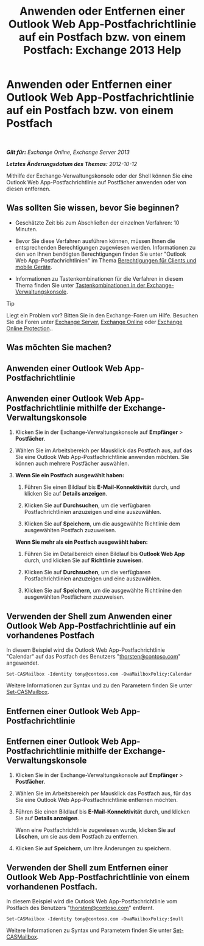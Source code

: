 ﻿---
title: 'Anwenden oder Entfernen einer Outlook Web App-Postfachrichtlinie auf ein Postfach bzw. von einem Postfach: Exchange 2013 Help'
TOCTitle: Anwenden oder Entfernen einer Outlook Web App-Postfachrichtlinie auf ein Postfach bzw. von einem Postfach
ms:assetid: 51d8e269-b0d5-4bc7-9b3d-0460871e54fa
ms:mtpsurl: https://technet.microsoft.com/de-de/library/Dd876884(v=EXCHG.150)
ms:contentKeyID: 50475649
ms.date: 04/24/2018
mtps_version: v=EXCHG.150
ms.translationtype: HT
---

# Anwenden oder Entfernen einer Outlook Web App-Postfachrichtlinie auf ein Postfach bzw. von einem Postfach

 

_**Gilt für:** Exchange Online, Exchange Server 2013_

_**Letztes Änderungsdatum des Themas:** 2012-10-12_

Mithilfe der Exchange-Verwaltungskonsole oder der Shell können Sie eine Outlook Web App-Postfachrichtlinie auf Postfächer anwenden oder von diesen entfernen.

## Was sollten Sie wissen, bevor Sie beginnen?

  - Geschätzte Zeit bis zum Abschließen der einzelnen Verfahren: 10 Minuten.

  - Bevor Sie diese Verfahren ausführen können, müssen Ihnen die entsprechenden Berechtigungen zugewiesen werden. Informationen zu den von Ihnen benötigten Berechtigungen finden Sie unter "Outlook Web App-Postfachrichtlinien" im Thema [Berechtigungen für Clients und mobile Geräte](clients-and-mobile-devices-permissions-exchange-2013-help.md).

  - Informationen zu Tastenkombinationen für die Verfahren in diesem Thema finden Sie unter [Tastenkombinationen in der Exchange-Verwaltungskonsole](keyboard-shortcuts-in-the-exchange-admin-center-exchange-online-protection-help.md).


> [!TIP]
> Liegt ein Problem vor? Bitten Sie in den Exchange-Foren um Hilfe. Besuchen Sie die Foren unter <A href="https://go.microsoft.com/fwlink/p/?linkid=60612">Exchange Server</A>, <A href="https://go.microsoft.com/fwlink/p/?linkid=267542">Exchange Online</A> oder <A href="https://go.microsoft.com/fwlink/p/?linkid=285351">Exchange Online Protection</A>..



## Was möchten Sie machen?

## Anwenden einer Outlook Web App-Postfachrichtlinie

## Anwenden einer Outlook Web App-Postfachrichtlinie mithilfe der Exchange-Verwaltungskonsole

1.  Klicken Sie in der Exchange-Verwaltungskonsole auf **Empfänger** \> **Postfächer**.

2.  Wählen Sie im Arbeitsbereich per Mausklick das Postfach aus, auf das Sie eine Outlook Web App-Postfachrichtlinie anwenden möchten. Sie können auch mehrere Postfächer auswählen.

3.  **Wenn Sie ein Postfach ausgewählt haben:** 
    
    1.  Führen Sie einen Bildlauf bis **E-Mail-Konnektivität** durch, und klicken Sie auf **Details anzeigen**.
    
    2.  Klicken Sie auf **Durchsuchen**, um die verfügbaren Postfachrichtlinien anzuzeigen und eine auszuwählen.
    
    3.  Klicken Sie auf **Speichern**, um die ausgewählte Richtlinie dem ausgewählten Postfach zuzuweisen.
    
    **Wenn Sie mehr als ein Postfach ausgewählt haben:** 
    
    1.  Führen Sie im Detailbereich einen Bildlauf bis **Outlook Web App** durch, und klicken Sie auf **Richtlinie zuweisen**.
    
    2.  Klicken Sie auf **Durchsuchen**, um die verfügbaren Postfachrichtlinien anzuzeigen und eine auszuwählen.
    
    3.  Klicken Sie auf **Speichern**, um die ausgewählte Richtlinine den ausgewählten Postfächern zuzuweisen.

## Verwenden der Shell zum Anwenden einer Outlook Web App-Postfachrichtlinie auf ein vorhandenes Postfach

In diesem Beispiel wird die Outlook Web App-Postfachrichtlinie "Calendar" auf das Postfach des Benutzers "thorsten@contoso.com" angewendet.

    Set-CASMailbox -Identity tony@contoso.com -OwaMailboxPolicy:Calendar

Weitere Informationen zur Syntax und zu den Parametern finden Sie unter [Set-CASMailbox](https://technet.microsoft.com/de-de/library/bb125264\(v=exchg.150\)).

## Entfernen einer Outlook Web App-Postfachrichtlinie

## Entfernen einer Outlook Web App-Postfachrichtlinie mithilfe der Exchange-Verwaltungskonsole

1.  Klicken Sie in der Exchange-Verwaltungskonsole auf **Empfänger** \> **Postfächer**.

2.  Wählen Sie im Arbeitsbereich per Mausklick das Postfach aus, für das Sie eine Outlook Web App-Postfachrichtlinie entfernen möchten.

3.  Führen Sie einen Bildlauf bis **E-Mail-Konnektivität** durch, und klicken Sie auf **Details anzeigen**.
    
    Wenn eine Postfachrichtlinie zugewiesen wurde, klicken Sie auf **Löschen**, um sie aus dem Postfach zu entfernen.

4.  Klicken Sie auf **Speichern**, um Ihre Änderungen zu speichern.

## Verwenden der Shell zum Entfernen einer Outlook Web App-Postfachrichtlinie von einem vorhandenen Postfach.

In diesem Beispiel wird die Outlook Web App-Postfachrichtlinie vom Postfach des Benutzers "thorsten@contoso.com" entfernt.

    Set-CASMailbox -Identity tony@contoso.com -OwaMailboxPolicy:$null

Weitere Informationen zu Syntax und Parametern finden Sie unter [Set-CASMailbox](https://technet.microsoft.com/de-de/library/bb125264\(v=exchg.150\)).

